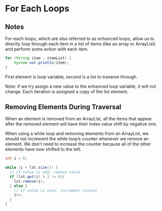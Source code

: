 # For Each Loops

## Notes

For-each loops, which are also referred to as enhanced loops, allow us to directly loop through each item in a list of items (like an array or ArrayList) and perform some action with each item.

```java
for (String item : itemList) {
    System.out.println(item);
}
```

First element is loop variable, second is a list to traverse through.

Note: if we try assign a new value to the enhanced loop variable, it will not change.
Each iteration is assigned a copy of the list element.

## Removing Elements During Traversal

When an element is removed from an ArrayList, all the items that appear after the removed element will have their index value shift by negative one.

When using a while loop and removing elements from an ArrayList, we should not increment the while loop’s counter whenever we remove an element. We don’t need to increase the counter because all of the other elements have now shifted to the left.

```java
int i = 0;
 
while (i < lst.size()) {
  // if value is odd, remove value
  if (lst.get(i) % 2 != 0){
    lst.remove(i);
  } else {
    // if value is even, increment counter
    i++;
  }
}
```
